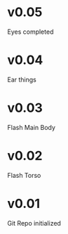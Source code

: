 # v0.05
Eyes completed

# v0.04
Ear things

# v0.03
Flash Main Body

# v0.02
Flash Torso

# v0.01
Git Repo initialized